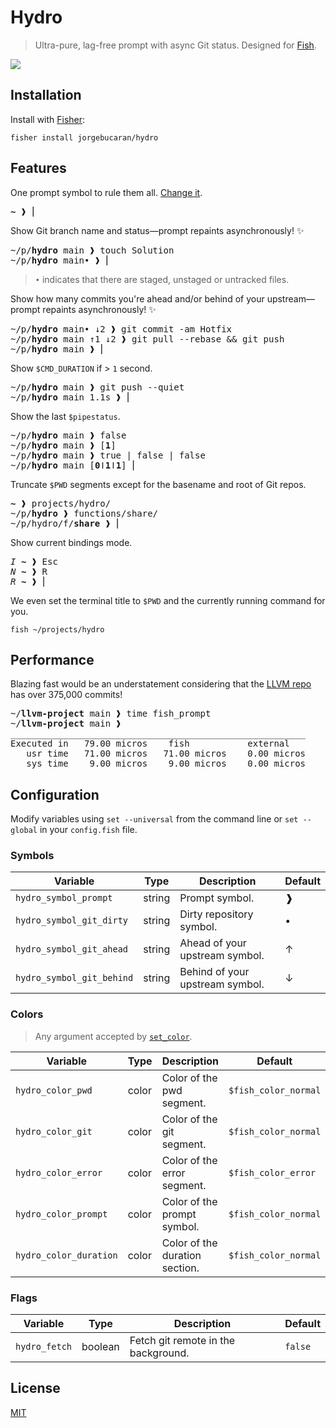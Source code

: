 # Hydro

> Ultra-pure, lag-free prompt with async Git status. Designed for [Fish](https://fishshell.com).

[![](https://user-images.githubusercontent.com/56996/103166797-f807ee00-4868-11eb-9818-c661584274c8.gif)](#hydro)

## Installation

Install with [Fisher](https://github.com/jorgebucaran/fisher):

```console
fisher install jorgebucaran/hydro
```

## Features

One prompt symbol to rule them all. [Change it](#configuration).

<pre>
<b>~</b> ❱ ⎢
</pre>

Show Git branch name and status—prompt repaints asynchronously! ✨

<pre>
~/p/<b>hydro</b> main ❱ touch Solution
~/p/<b>hydro</b> main• ❱ ⎢
</pre>

> `•` indicates that there are staged, unstaged or untracked files.

Show how many commits you're ahead and/or behind of your upstream—prompt repaints asynchronously! ✨

<pre>
~/p/<b>hydro</b> main• ↓2 ❱ git commit -am Hotfix
~/p/<b>hydro</b> main ↑1 ↓2 ❱ git pull --rebase && git push
~/p/<b>hydro</b> main ❱ ⎢
</pre>

Show `$CMD_DURATION` if > `1` second.

<pre>
~/p/<b>hydro</b> main ❱ git push --quiet
~/p/<b>hydro</b> main 1.1s ❱ ⎢
</pre>

Show the last `$pipestatus`.

<pre>
~/p/<b>hydro</b> main ❱ false
~/p/<b>hydro</b> main ❱ [<b>1</b>]
~/p/<b>hydro</b> main ❱ true | false | false
~/p/<b>hydro</b> main [<b>0</b>ǀ<b>1</b>ǀ<b>1</b>] ⎢
</pre>

Truncate `$PWD` segments except for the basename and root of Git repos.

<pre>
<b>~</b> ❱ projects/hydro/
~/p/<b>hydro</b> ❱ functions/share/
~/p/hydro/f/<b>share</b> ❱ ⎢
</pre>

Show current bindings mode.

<pre>
<i>I</i> <b>~</b> ❱ <kbd>Esc</kbd>
<i>N</i> <b>~</b> ❱ <kbd>R</kbd>
<i>R</i> <b>~</b> ❱ ⎢
</pre>

We even set the terminal title to `$PWD` and the currently running command for you.

```
fish ~/projects/hydro
```

## Performance

Blazing fast would be an understatement considering that the [LLVM repo](https://github.com/llvm/llvm-project) has over 375,000 commits!

<pre>
~/<b>llvm-project</b> main ❱ time fish_prompt
~/<b>llvm-project</b> main ❱
________________________________________________________
Executed in   79.00 micros    fish           external
   usr time   71.00 micros   71.00 micros    0.00 micros
   sys time    9.00 micros    9.00 micros    0.00 micros
</pre>

## Configuration

Modify variables using `set --universal` from the command line or `set --global` in your `config.fish` file.

### Symbols

| Variable                  | Type   | Description                     | Default |
| ------------------------- | ------ | ------------------------------- | ------- |
| `hydro_symbol_prompt`     | string | Prompt symbol.                  | ❱       |
| `hydro_symbol_git_dirty`  | string | Dirty repository symbol.        | •       |
| `hydro_symbol_git_ahead`  | string | Ahead of your upstream symbol.  | ↑       |
| `hydro_symbol_git_behind` | string | Behind of your upstream symbol. | ↓       |

### Colors

> Any argument accepted by [`set_color`](https://fishshell.com/docs/current/cmds/set_color.html).

| Variable               | Type  | Description                    | Default              |
| ---------------------- | ----- | ------------------------------ | -------------------- |
| `hydro_color_pwd`      | color | Color of the pwd segment.      | `$fish_color_normal` |
| `hydro_color_git`      | color | Color of the git segment.      | `$fish_color_normal` |
| `hydro_color_error`    | color | Color of the error segment.    | `$fish_color_error`  |
| `hydro_color_prompt`   | color | Color of the prompt symbol.    | `$fish_color_normal` |
| `hydro_color_duration` | color | Color of the duration section. | `$fish_color_normal` |

### Flags

| Variable      | Type    | Description                         | Default |
| ------------- | ------- | ----------------------------------- | ------- |
| `hydro_fetch` | boolean | Fetch git remote in the background. | `false` |

## License

[MIT](LICENSE.md)
